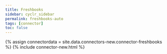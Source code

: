 ```yaml
---
title: Freshbooks
sidebar: cyclr_sidebar
permalink: freshbooks-auto
tags: [connector]
toc: false
---
```

{% assign connectordata = site.data.connectors-new.connector-freshbooks %}
{% include connector-new.html %}	